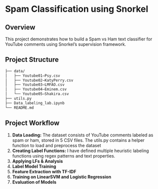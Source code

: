 # Spam Classification using Snorkel

## Overview

This project demonstrates how to build a Spam vs Ham text classifier for YouTube comments using Snorkel’s supervision framework.

## Project Structure

```bash
├── data/
│   ├── Youtube01–Psy.csv
│   ├── Youtube02–KatyPerry.csv
│   ├── Youtube03–LMFAO.csv
│   ├── Youtube04–Eminem.csv
│   └── Youtube05–Shakira.csv
├── utils.py
├── Data_labeling_lab.ipynb
└── README.md
```

## Project Workflow

1. **Data Loading:** The dataset consists of YouTube comments labeled as spam or ham, stored in 5 CSV files. The utils.py contains a helper function to load and preprocess the dataset
2. **Creating Label Functions:** I have defined multiple heuristic labeling functions using regex patterns and text properties.
3. **Applying LFs & Analysis**
4. **Label Model Training**
5. **Feature Extraction with TF-IDF**
6. **Training on LinearSVM and Logistic Regression**
7. **Evaluation of Models**
